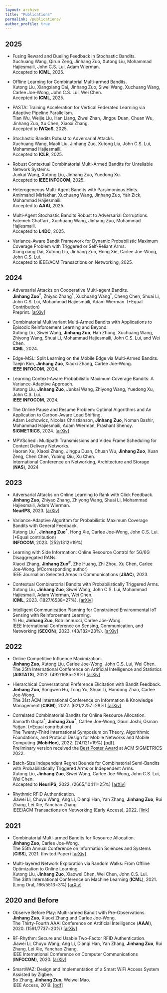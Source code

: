 ```yaml
---
layout: archive
title: "Publications"
permalink: /publications/
author_profile: true
---
```



2025
------
- Fusing Reward and Dueling Feedback in Stochastic Bandits.  
Xuchuang Wang, Qirun Zeng, Jinhang Zuo, Xutong Liu, Mohammad Hajiesmaili, John C.S. Lui, Adam Wierman.  
Accepted to **ICML**, 2025.

- Offline Learning for Combinatorial Multi-armed Bandits.  
Xutong Liu, Xiangxiang Dai, Jinhang Zuo, Siwei Wang, Xuchuang Wang, Carlee Joe-Wong, John C.S. Lui, Wei Chen.  
Accepted to **ICML**, 2025.

- PASTA: Training Acceleration for Vertical Federated Learning via Adaptive Pipeline Parallelism.  
Tian Wu, Weijie Liu, Han Liang, Ziwei Zhan, Jingpu Duan, Chuan Wu, Jinhang Zuo, Xu Chen, Xiaoxi Zhang.  
Accepted to **IWQoS**, 2025.

- Stochastic Bandits Robust to Adversarial Attacks.  
Xuchuang Wang, Maoli Liu, Jinhang Zuo, Xutong Liu, John C.S. Lui, Mohammad Hajiesmaili.  
Accepted to **ICLR**, 2025.

- Robust Contextual Combinatorial Multi-Armed Bandits for Unreliable Network Systems.  
Junkai Wang, Xutong Liu, Jinhang Zuo, Yuedong Xu.  
Accepted to **IEEE INFOCOM**, 2025.

- Heterogeneous Multi-Agent Bandits with Parsimonious Hints.  
Amirmahdi Mirfakhar, Xuchuang Wang, Jinhang Zuo, Yair Zick, Mohammad Hajiesmaili.  
Accepted to **AAAI**, 2025.

- Multi-Agent Stochastic Bandits Robust to Adversarial Corruptions.  
Fatemeh Ghaffari , Xuchuang Wang, Jinhang Zuo, Mohammad Hajiesmaili.  
Accepted to **L4DC**, 2025.

- Variance-Aware Bandit Framework for Dynamic Probabilistic Maximum Coverage Problem with Triggered or Self-Reliant Arms.  
Xiangxiang Dai, Xutong Liu, Jinhang Zuo, Hong Xie, Carlee Joe-Wong, John C.S. Lui.  
Accepted to IEEE/ACM Transactions on Networking, 2025.


2024
------
- Adversarial Attacks on Cooperative Multi-agent Bandits.  
**Jinhang Zuo<sup>\*</sup>**, Zhiyao Zhang<sup>\*</sup>, Xuchuang Wang<sup>\*</sup>, Cheng Chen, Shuai Li, John C.S. Lui, Mohammad Hajiesmaili, Adam Wierman. (*Equal Contribution)  
Preprint. [[arXiv]](https://arxiv.org/abs/2311.01698)

- Combinatorial Multivariant Multi-Armed Bandits with Applications to Episodic Reinforcement Learning and Beyond.<br>
Xutong Liu, Siwei Wang, **Jinhang Zuo**, Han Zhong, Xuchuang Wang, Zhiyong Wang, Shuai Li, Mohammad Hajiesmaili, John C.S. Lui, and Wei Chen.<br>
**ICML**, 2024.

- Edge-MSL: Split Learning on the Mobile Edge via Multi-Armed Bandits.<br>
Taejin Kim, **Jinhang Zuo**, Xiaoxi Zhang, Carlee Joe-Wong.<br>
**IEEE INFOCOM**, 2024.

- Learning Context-Aware Probabilistic Maximum Coverage Bandits: A Variance-Adaptive Approach.<br>
Xutong Liu, **Jinhang Zuo**, Junkai Wang, Zhiyong Wang, Yuedong Xu, John C.S. Lui.<br>
**IEEE INFOCOM**, 2024.

- The Online Pause and Resume Problem: Optimal Algorithms and An Application to Carbon-Aware Load Shifting.<br>
Adam Lechowicz, Nicolas Christianson, **Jinhang Zuo**, Noman Bashir, Mohammad Hajiesmaili, Adam Wierman, Prashant Shenoy.<br>
**SIGMETRICS**, 2024. [[arXiv]](https://arxiv.org/abs/2303.17551)

- MPVSched : Multipath Transmissions and Video Frame Scheduling for Content Delivery Networks.  
Haoran Xu, Xiaoxi Zhang, Jingpu Duan, Chuan Wu, **Jinhang Zuo**, Xuan Zeng, Chen Chen, Yubing Qiu, Xu Chen.  
International Conference on Networking, Architecture and Storage (**NAS**), 2024

2023
------
- Adversarial Attacks on Online Learning to Rank with Click Feedback.<br>
**Jinhang Zuo**, Zhiyao Zhang, Zhiyong Wang, Shuai Li, Mohammad Hajiesmaili, Adam Wierman.<br>
**NeurIPS**, 2023. [[arXiv]](https://arxiv.org/abs/2305.17071)

- Variance-Adaptive Algorithm for Probabilistic Maximum Coverage Bandits with General Feedback.<br>
Xutong Liu<sup>\*</sup>, **Jinhang Zuo<sup>\*</sup>**, Hong Xie, Carlee Joe-Wong, John C.S. Lui. (*Equal contribution)<br>
**INFOCOM**, 2023. (252/1312=19%)

- Learning with Side Information: Online Resource Control for 5G/6G Disaggregated RANs.<br>
Xiaoxi Zhang, **Jinhang Zuo<sup>\#</sup>**, Zhe Huang, Zhi Zhou, Xu Chen, Carlee Joe-Wong. (#Corresponding author)<br>
IEEE Journal on Selected Areas in Communications (**JSAC**), 2023.

- Contextual Combinatorial Bandits with Probabilistically Triggered Arms.<br>
Xutong Liu, **Jinhang Zuo**, Siwei Wang, John C.S. Lui, Mohammad Hajiesmaili, Adam Wierman, Wei Chen.<br>
**ICML**, 2023. (1827/6538=27%). [[arXiv]](https://arxiv.org/abs/2303.17110)

- Intelligent Communication Planning for Constrained Environmental IoT Sensing with Reinforcement Learning.<br>
Yi Hu, **Jinhang Zuo**, Bob Iannucci, Carlee Joe-Wong.<br>
IEEE International Conference on Sensing, Communication, and Networking (**SECON**), 2023. (43/182=23%). [[arXiv]](https://arxiv.org/abs/2308.10124)


2022
------
- Online Competitive Influence Maximization.  
**Jinhang Zuo**, Xutong Liu, Carlee Joe-Wong, John C.S. Lui, Wei Chen.  
The 25th International Conference on Artificial Intelligence and Statistics (**AISTATS**), 2022. (492/1685=29%) [[arXiv]](https://arxiv.org/abs/2006.13411)

- Hierarchical Conversational Preference Elicitation with Bandit Feedback.  
**Jinhang Zuo**, Songwen Hu, Tong Yu, Shuai Li, Handong Zhao, Carlee Joe-Wong.  
The 31st ACM International Conference on Information & Knowledge Management (**CIKM**), 2022. (621/2257=28%) [[arXiv]](https://arxiv.org/abs/2209.06129)

- Correlated Combinatorial Bandits for Online Resource Allocation.  
Samarth Gupta<sup>\*</sup>, **Jinhang Zuo<sup>\*</sup>**, Carlee Joe-Wong, Gauri Joshi, Osman Yağan. (*Equal contribution)<br>
The Twenty-Third International Symposium on Theory, Algorithmic Foundations, and Protocol Design for Mobile Networks and Mobile Computing (**MobiHoc**), 2022. (24/121=19%) [[pdf]](https://research.ece.cmu.edu/lions/Papers/CorrelatedCMAB_MobiHoc.pdf).  
Preliminary version received the [Best Poster Award](https://www.sigmetrics.org/sigmetrics2022/) at ACM SIGMETRICS 2022.

- Batch-Size Independent Regret Bounds for Combinatorial Semi-Bandits with Probabilistically Triggered Arms or Independent Arms.<br>
Xutong Liu, **Jinhang Zuo**, Siwei Wang, Carlee Joe-Wong, John C.S. Lui, Wei Chen.<br>
Accepted to **NeurIPS**, 2022. (2665/10411=25%) [[arXiv]](https://arxiv.org/abs/2208.14837)

- Rhythmic RFID Authentication.  
Jiawei Li, Chuyu Wang, Ang Li, Dianqi Han, Yan Zhang, **Jinhang Zuo**, Rui Zhang, Lei Xie, Yanchao Zhang.  
IEEE/ACM Transactions on Networking (Early Access), 2022. [[link]](https://ieeexplore.ieee.org/document/9893050)

2021
------
- Combinatorial Multi-armed Bandits for Resource Allocation.  
**Jinhang Zuo**, Carlee Joe-Wong.  
The 55th Annual Conference on Information Sciences and Systems (**CISS**), 2021. (Invited Paper) [[arXiv]](https://arxiv.org/abs/2105.04373)

- Multi-layered Network Exploration via Random Walks: From Offline Optimization to Online Learning.  
Xutong Liu, **Jinhang Zuo**, Xiaowei Chen, Wei Chen, John C.S. Lui.  
The 38th International Conference on Machine Learning (**ICML**), 2021. (Long Oral, 166/5513=3%) [[arXiv]](https://arxiv.org/abs/2106.05065)



2020 and Before
------
-  Observe Before Play: Multi-armed Bandit with Pre-Observations.  
**Jinhang Zuo**, Xiaoxi Zhang and Carlee Joe-Wong.  
The Thirty-Fourth AAAI Conference on Artificial Intelligence (**AAAI**), 2020. (1591/7737=20%) [[arXiv]](https://arxiv.org/abs/1911.09458)

- RF-Rhythm: Secure and Usable Two-Factor RFID Authentication.  
Jiawei Li, Chuyu Wang, Ang Li, Dianqi Han, Yan Zhang, **Jinhang Zuo**, Rui Zhang, Lei Xie, Yanchao Zhang.  
IEEE International Conference on Computer Communications (**INFOCOM**), 2020. [[arXiv]](https://arxiv.org/abs/2003.08923)

- SmartWAZ: Design and Implementation of a Smart WiFi Access System Assisted by Zigbee.  
Bo Zhang, **Jinhang Zuo**, Weiwei Mao.  
IEEE Access, 2019. [[pdf]](https://ieeexplore.ieee.org/stamp/stamp.jsp?tp=&arnumber=8649629)